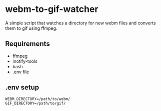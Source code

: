 # webm-to-gif-watcher

A simple script that watches a directory for new webm files and converts them to gif using ffmpeg.

## Requirements
- ffmpeg
- inotify-tools
- bash
- .env file

## .env setup

```
WEBM_DIRECTORY=/path/to/webm/
GIF_DIRECTORY=/path/to/gif/
```